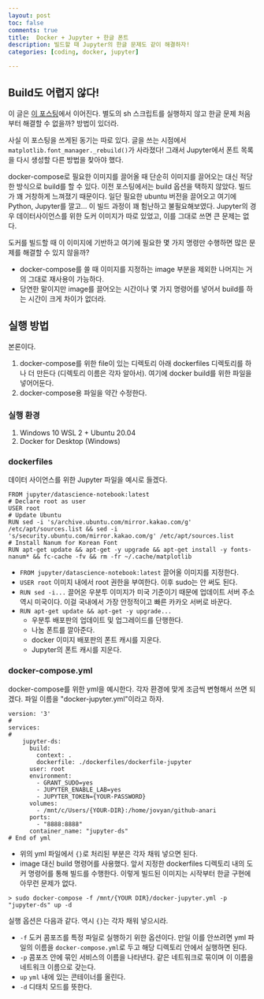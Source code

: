 ```yaml
---
layout: post
toc: false
comments: true
title:  Docker + Jupyter + 한글 폰트  
description: 빌드할 때 Jupyter의 한글 문제도 같이 해결하자!
categories: [coding, docker, jupyter]

---
```


## Build도 어렵지 않다! 

이 글은 [이 포스팅](https://anarinsk.github.io/lostineconomics-v2-1/docker/data-science/2020/09/24/install-hangul-in-docker.html)에서 이어진다. 별도의 sh 스크립트를 실행하지 않고 한글 문제 처음부터 해결할 수 없을까? 방법이 있더라. 

사실 이 포스팅을 쓰게된 동기는 따로 있다. 글을 쓰는 시점에서 `matplotlib.font_manager._rebuild()`가 사라졌다! 그래서 Jupyter에서 폰트 목록을 다시 생성할 다른 방법을 찾아야 했다. 

docker-compose로 필요한 이미지를 끌어올 때 단순히 이미지를 끌어오는 대신 적당한 방식으로 build를 할 수 있다. 이전 포스팅에서는 build 옵션을 택하지 않았다. 빌드가 꽤 거창하게 느껴졌기 때문이다. 일단 필요한 ubuntu 버전을 끌어오고 여기에 Python, Jupyter를 깔고... 이 빌드 과정이 꽤 험난하고 불필요해보였다. Jupyter의 경우 데이터사이언스를 위한 도커 이미지가 따로 있었고, 이를 그대로 쓰면 큰 문제는 없다. 

도커를 빌드할 때 이 이미지에 기반하고 여기에 필요한 몇 가지 명령만 수행하면 많은 문제를 해결할 수 있지 않을까? 

- docker-compose를 쓸 때 이미지를 지정하는 image 부분을 제외한 나머지는 거의 그대로 재사용이 가능하다. 
- 당연한 말이지만 image를 끌어오는 시간이나 몇 가지 명령어를 넣어서 build를 하는 시간이 크게 차이가 없더라. 

## 실행 방법 

본론이다. 

1. docker-compose를 위한 file이 있는 디렉토리 아래 dockerfiles 디렉토리를 하나 더 만든다 (디렉토리 이름은 각자 알아서). 여기에 docker build를 위한 파일을 넣어어둔다. 
2. docker-compose용 파일을 약간 수정한다. 

### 실행 환경 

1. Windows 10 WSL 2 + Ubuntu 20.04 
2. Docker for Desktop (Windows)

### dockerfiles 

데이터 사이언스를 위한 Jupyter 파일을 예시로 들겠다. 

```shell
FROM jupyter/datascience-notebook:latest
# Declare root as user 
USER root
# Update Ubuntu 
RUN sed -i 's/archive.ubuntu.com/mirror.kakao.com/g' /etc/apt/sources.list && sed -i 's/security.ubuntu.com/mirror.kakao.com/g' /etc/apt/sources.list
# Install Nanum for Korean Font 
RUN apt-get update && apt-get -y upgrade && apt-get install -y fonts-nanum* && fc-cache -fv && rm -fr ~/.cache/matplotlib
```

+ `FROM jupyter/datascience-notebook:latest` 끌어올 이미지를 지정한다. 
+ `USER root` 이미지 내에서 root 권한을 부여한다. 이후 sudo는 안 써도 된다. 
+ `RUN sed -i...` 끌어온 우분투 이미지가 미국 기준이기 때문에 업데이트 서버 주소 역시 미국이다. 이걸 국내에서 가장 안정적이고 빠른 카카오 서버로 바꾼다. 
+ `RUN apt-get update && apt-get -y upgrade...` 
    + 우분투 배포판의 업데이트 및 업그레이드를 단행한다. 
    + 나눔 폰트를 깔아준다. 
    + docker 이미지 배포판의 폰트 캐시를 지운다. 
    + Jupyter의 폰트 캐시를 지운다. 

### docker-compose.yml 

docker-compose를 위한 yml을 예시한다. 각자 환경에 맞게 조금씩 변형해서 쓰면 되겠다. 파일 이름을 "docker-jupyter.yml"이라고 하자. 

```shell
version: '3'
#
services:
#
    jupyter-ds:
      build:
        context: .
        dockerfile: ./dockerfiles/dockerfile-jupyter
      user: root
      environment:
        - GRANT_SUDO=yes
        - JUPYTER_ENABLE_LAB=yes
        - JUPYTER_TOKEN={YOUR-PASSWORD}
      volumes:
        - /mnt/c/Users/{YOUR-DIR}:/home/jovyan/github-anari
      ports:
        - "8888:8888"
      container_name: "jupyter-ds"
# End of yml
```

+ 위의 yml 파일에서 `{}`로 처리된 부분은 각자 채워 넣으면 된다. 
+ image 대신 build 명령어를 사용했다. 앞서 지정한 dockerfiles 디렉토리 내의 도커 명령어를 통해 빌드를 수행한다. 이렇게 빌드된 이미지는 시작부터 한글 구현에 아무런 문제가 없다. 

```shell
> sudo docker-compose -f /mnt/{YOUR DIR}/docker-jupyter.yml -p "jupyter-ds" up -d
```

실행 옵션은 다음과 같다. 역시 `{}`는 각자 채워 넣으시라. 

+ `-f` 도커 콤포즈를 특정 파일로 실행하기 위한 옵션이다. 만일 이를 안쓰려면 yml 파일의 이름을 `docker-compose.yml`로 두고 해당 디렉토리 안에서 실행하면 된다. 
+ `-p` 콤포즈 안에 묶인 서비스의 이름을 나타낸다. 같은 네트워크로 묶이며 이 이름을 네트워크 이름으로 갖는다. 
+ `up` `yml` 내에 있는 콘테이너를 올린다. 
+ `-d` 디태치 모드를 뜻한다. 

